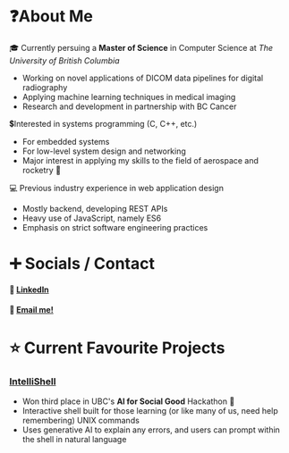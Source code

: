 # ❓About Me

🎓 Currently persuing a **Master of Science** in Computer Science at _The University of British Columbia_

- Working on novel applications of DICOM data pipelines for digital radiography
- Applying machine learning techniques in medical imaging
- Research and development in partnership with BC Cancer

💲Interested in systems programming (C, C++, etc.)

- For embedded systems
- For low-level system design and networking
- Major interest in applying my skills to the field of aerospace and rocketry 🚀

💻 Previous industry experience in web application design

- Mostly backend, developing REST APIs
- Heavy use of JavaScript, namely ES6
- Emphasis on strict software engineering practices

# ➕ Socials / Contact

#### 🔗 [LinkedIn](https://www.linkedin.com/in/rileyeaton)

#### 📩 [Email me!](mailto:ryeaton@student.ubc.ca)

# ⭐ Current Favourite Projects 

### [IntelliShell](https://github.com/rileyeaton-ubc/intellishell-ai-hackathon)
- Won third place in UBC's **AI for Social Good** Hackathon 🥉
- Interactive shell built for those learning (or like many of us, need help remembering) UNIX commands
- Uses generative AI to explain any errors, and users can prompt within the shell in natural language
